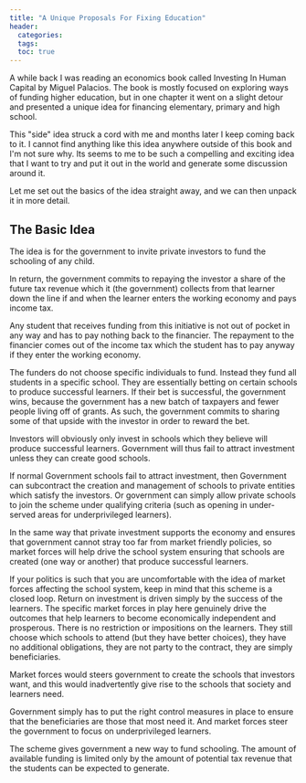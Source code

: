 ```yaml
---
title: "A Unique Proposals For Fixing Education"
header:
  categories:
  tags:
  toc: true
---
```

A while back I was reading an economics book called Investing In Human Capital by Miguel Palacios. The book is mostly focused on exploring ways of funding higher education, but in one chapter it went on a slight detour and presented a unique idea for financing elementary, primary and high school.

This "side" idea struck a cord with me and months later I keep coming back to it. I cannot find anything like this idea anywhere outside of this book and I'm not sure why. Its seems to me to be such a compelling and exciting idea that I want to try and put it out in the world and generate some discussion around it.

Let me set out the basics of the idea straight away, and we can then unpack it in more detail.

## The Basic Idea

The idea is for the government to invite private investors to fund the schooling of any child.

In return, the government commits to repaying the investor a share of the future tax revenue which it (the government) collects from that learner down the line if and when the learner enters the working economy and pays income tax.

Any student that receives funding from this initiative is not out of pocket in any way and has to pay nothing back to the financier. The repayment to the financier comes out of the income tax which the student has to pay anyway if they enter the working economy.

The funders do not choose specific individuals to fund. Instead they fund all students in a specific school. They are essentially betting on certain schools to produce successful learners. If their bet is successful, the government wins, because the government has a new batch of taxpayers and fewer people living off of grants. As such, the government commits to sharing some of that upside with the investor in order to reward the bet.

Investors will obviously only invest in schools which they believe will produce successful learners. Government will thus fail to attract investment unless they can create good schools.

If normal Government schools fail to attract investment, then Government can subcontract the creation and management of schools to private entities which satisfy the investors. Or government can simply allow private schools to join the scheme under qualifying criteria (such as opening in under-served areas for underprivileged learners).

In the same way that private investment supports the economy and ensures that government cannot stray too far from market friendly policies, so market forces will help drive the school system ensuring that schools are created (one way or another) that produce successful learners.

If your politics is such that you are uncomfortable with the idea of market forces affecting the school system, keep in mind that this scheme is a closed loop. Return on investment is driven simply by the success of the learners. The specific market forces in play here genuinely drive the outcomes that help learners to become economically independent and prosperous. There is no restriction or impositions on the learners. They still choose which schools to attend (but they have better choices), they have no additional obligations, they are not party to the contract, they are simply beneficiaries.

Market forces would steers government to create the schools that investors want, and this would inadvertently give rise to the schools that society and learners need.

Government simply has to put the right control measures in place to ensure that the beneficiaries are those that most need it. And market forces steer the government to focus on underprivileged learners.

The scheme gives government a new way to fund schooling. The amount of available funding is limited only by the amount of potential tax revenue that the students can be expected to generate.
